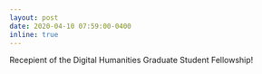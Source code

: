 ```yaml
---
layout: post
date: 2020-04-10 07:59:00-0400
inline: true
---
```

Recepient of the Digital Humanities Graduate Student Fellowship!
<!-- A simple inline announcement with Markdown emoji! :sparkles: :smile: -->
